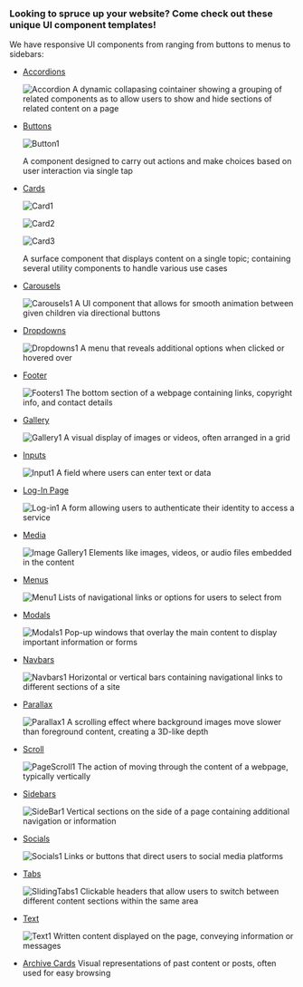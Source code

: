 ### Looking to spruce up your website? Come check out these unique UI component templates!

We have responsive UI components from ranging from buttons to menus to sidebars:
  - [Accordions](https://github.com/parthwebdev/UI-Components/tree/main/Accordions/01)
    
    ![Accordion](https://github.com/user-attachments/assets/9db217f6-76e6-4ed0-8fbd-07cd69ddf029)
    A dynamic collapasing cointainer showing a grouping of related components as to allow users to show and hide sections of related content on a page

  - [Buttons](https://github.com/parthwebdev/UI-Components/tree/main/Buttons)
    
    ![Button1](https://github.com/user-attachments/assets/4cc4291d-9915-46ba-955e-7350a1a0f33f)
    
    A component designed to carry out actions and make choices based on user interaction via single tap
    
  - [Cards](https://github.com/parthwebdev/UI-Components/tree/main/Cards)

    ![Card1](https://github.com/user-attachments/assets/cc9bc343-2a7f-4197-9f41-f80e274cfaf4)
    
    ![Card2](https://github.com/user-attachments/assets/aed979c4-77ee-4bbb-8d0c-4b5ad7177a27)
    
    ![Card3](https://github.com/user-attachments/assets/f8f45a30-7daa-493e-858a-640bd74d6061)

    A surface component that displays content on a single topic; containing several utility components to handle various use cases
  - [Carousels](https://github.com/parthwebdev/UI-Components/tree/main/Carousels)
    
    ![Carousels1](https://github.com/user-attachments/assets/4caf35e5-8add-4d04-a165-65a36f1bda38)
    A UI component that allows for smooth animation between given children via directional buttons
    
  - [Dropdowns](https://github.com/parthwebdev/UI-Components/tree/main/Dropdowns)
    
    ![Dropdowns1](https://github.com/user-attachments/assets/37ca9e5c-6119-45fe-8d3a-b35069ed12e1)
    A menu that reveals additional options when clicked or hovered over
    
  - [Footer](https://github.com/parthwebdev/UI-Components/tree/main/Footer/01)
    
    ![Footers1](https://github.com/user-attachments/assets/4aca2fed-86fa-4775-9f6e-a1a1211f18df)
    The bottom section of a webpage containing links, copyright info, and contact details
    
  - [Gallery](https://github.com/parthwebdev/UI-Components/tree/main/Gallery)
    
    ![Gallery1](https://github.com/user-attachments/assets/6c251484-67d6-43ca-bcd3-d7c3ccce1d29)
    A visual display of images or videos, often arranged in a grid
    
  - [Inputs](https://github.com/parthwebdev/UI-Components/tree/main/Inputs)
    
    ![Input1](https://github.com/user-attachments/assets/7bca441a-a4af-47f1-b1ef-5bb767def330)
    A field where users can enter text or data
    
  - [Log-In Page](https://github.com/parthwebdev/UI-Components/tree/main/Log%20in)

    ![Log-in1](https://github.com/user-attachments/assets/a68b28d2-0b98-4a9b-88d6-062350f778f0)
    A form allowing users to authenticate their identity to access a service
    
  - [Media](https://github.com/parthwebdev/UI-Components/tree/main/Media)

    ![Image Gallery1](https://github.com/user-attachments/assets/b3bc300e-95de-47a5-8522-1cb0720befcd)
    Elements like images, videos, or audio files embedded in the content

  - [Menus](https://github.com/parthwebdev/UI-Components/tree/main/Menus)

    ![Menu1](https://github.com/user-attachments/assets/3c67a911-ce1d-426c-917c-5866488aea4d)
    Lists of navigational links or options for users to select from

  - [Modals](https://github.com/parthwebdev/UI-Components/tree/main/Modals/01)

    ![Modals1](https://github.com/user-attachments/assets/64c10e1d-7b79-4f8f-804c-ec049de015db)
    Pop-up windows that overlay the main content to display important information or forms

  - [Navbars](https://github.com/parthwebdev/UI-Components/tree/main/Navbars)

    ![Navbars1](https://github.com/user-attachments/assets/4c4eb54e-937f-42d5-b85f-94afd0466faf)
    Horizontal or vertical bars containing navigational links to different sections of a site

  - [Parallax](https://github.com/parthwebdev/UI-Components/tree/main/Parallax/01)

    ![Parallax1](https://github.com/user-attachments/assets/51aa168f-6cae-4bbe-8bd3-0ffa315a7a6c)
    A scrolling effect where background images move slower than foreground content, creating a 3D-like depth
    
  - [Scroll](https://github.com/parthwebdev/UI-Components/tree/main/Scroll/01)

    ![PageScroll1](https://github.com/user-attachments/assets/82659da5-9166-44f4-8be7-9f1061f7e911)
    The action of moving through the content of a webpage, typically vertically

  - [Sidebars](https://github.com/parthwebdev/UI-Components/tree/main/Sidebars)

    ![SideBar1](https://github.com/user-attachments/assets/9eb9d7e7-126b-4c6a-b4c8-2d11c85e260c)
    Vertical sections on the side of a page containing additional navigation or information

  - [Socials](https://github.com/parthwebdev/UI-Components/tree/main/Socials)

    ![Socials1](https://github.com/user-attachments/assets/bd630677-995a-42b5-a1f6-7e8bc867af90)
    Links or buttons that direct users to social media platforms

  - [Tabs](https://github.com/parthwebdev/UI-Components/tree/main/Tabs)

    ![SlidingTabs1](https://github.com/user-attachments/assets/0003b907-a6cd-4e88-9db6-316b5075154e)
    Clickable headers that allow users to switch between different content sections within the same area

  - [Text](https://github.com/parthwebdev/UI-Components/tree/main/Text)

    ![Text1](https://github.com/user-attachments/assets/e4e0a020-098e-41ca-ac25-83d97a9f41de)
    Written content displayed on the page, conveying information or messages

  - [Archive Cards](https://github.com/parthwebdev/UI-Components/tree/main/z_Archive/Cards)
    Visual representations of past content or posts, often used for easy browsing
    
